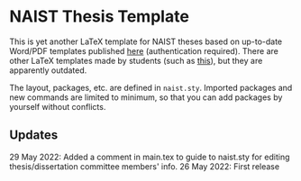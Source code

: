 # NAIST Thesis Template

This is yet another LaTeX template for NAIST theses based on up-to-date Word/PDF templates published <a href="http://isw3.naist.jp/IS/Local/IsOffice/announce/thesis-master-eng.html">here</a> (authentication required).
There are other LaTeX templates made by students (such as <a href="https://github.com/kmiya/naist-thesis-tmpl-en">this</a>), but they are apparently outdated.

The layout, packages,  etc. are defined in `naist.sty`.
Imported packages and new commands are limited to minimum, so that you can add packages by yourself without conflicts.

## Updates
29 May 2022: Added a comment in main.tex to guide to naist.sty for editing thesis/dissertation committee members' info.
26 May 2022: First release